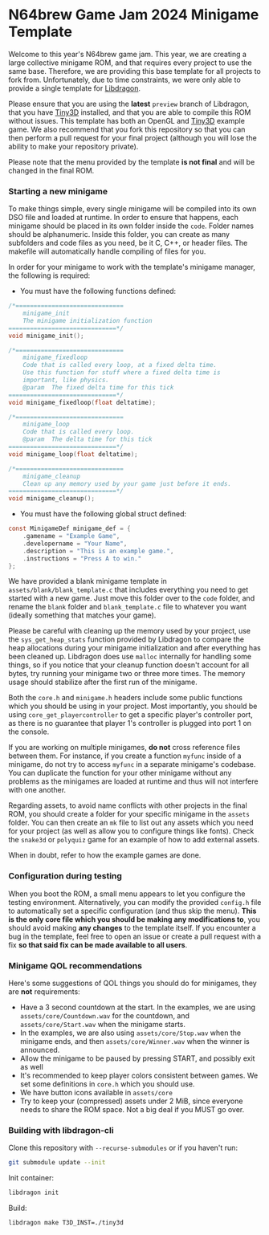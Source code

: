 # N64brew Game Jam 2024 Minigame Template

Welcome to this year's N64brew game jam. This year, we are creating a large collective minigame ROM, and that requires every project to use the same base. Therefore, we are providing this base template for all projects to fork from. Unfortunately, due to time constraints, we were only able to provide a single template for [Libdragon](https://github.com/DragonMinded/libdragon).

Please ensure that you are using the **latest** `preview` branch of Libdragon, that you have [Tiny3D](https://github.com/HailToDodongo/tiny3d) installed, and that you are able to compile this ROM without issues. This template has both an OpenGL and [Tiny3D](https://github.com/HailToDodongo/tiny3d) example game. We also recommend that you fork this repository so that you can then perform a pull request for your final project (although you will lose the ability to make your repository private).

Please note that the menu provided by the template **is not final** and will be changed in the final ROM.


### Starting a new minigame

To make things simple, every single minigame will be compiled into its own DSO file and loaded at runtime. In order to ensure that happens, each minigame should be placed in its own folder inside the `code`. Folder names should be alphanumeric. Inside this folder, you can create as many subfolders and code files as you need, be it C, C++, or header files. The makefile will automatically handle compiling of files for you.

In order for your minigame to work with the template's minigame manager, the following is required:
* You must have the following functions defined:
```c
/*==============================
    minigame_init
    The minigame initialization function
==============================*/
void minigame_init();

/*==============================
    minigame_fixedloop
    Code that is called every loop, at a fixed delta time.
    Use this function for stuff where a fixed delta time is 
    important, like physics.
    @param  The fixed delta time for this tick
==============================*/
void minigame_fixedloop(float deltatime);

/*==============================
    minigame_loop
    Code that is called every loop.
    @param  The delta time for this tick
==============================*/
void minigame_loop(float deltatime);

/*==============================
    minigame_cleanup
    Clean up any memory used by your game just before it ends.
==============================*/
void minigame_cleanup();
```
* You must have the following global struct defined:
```c
const MinigameDef minigame_def = {
    .gamename = "Example Game",
    .developername = "Your Name",
    .description = "This is an example game.",
    .instructions = "Press A to win."
};
```

We have provided a blank minigame template in `assets/blank/blank_template.c` that includes everything you need to get started with a new game. Just move this folder over to the `code` folder, and rename the `blank` folder and `blank_template.c` file to whatever you want (ideally something that matches your game).

Please be careful with cleaning up the memory used by your project, use the `sys_get_heap_stats` function provided by Libdragon to compare the heap allocations during your minigame initialization and after everything has been cleaned up. Libdragon does use `malloc` internally for handling some things, so if you notice that your cleanup function doesn't account for all bytes, try running your minigame two or three more times. The memory usage should stabilize after the first run of the minigame.

Both the `core.h` and `minigame.h` headers include some public functions which you should be using in your project. Most importantly, you should be using `core_get_playercontroller` to get a specific player's controller port, as there is no guarantee that player 1's controller is plugged into port 1 on the console.

If you are working on multiple minigames, **do not** cross reference files between them. For instance, if you create a function `myfunc` inside of a minigame, do not try to access `myfunc` in a separate minigame's codebase. You can duplicate the function for your other minigame without any problems as the minigames are loaded at runtime and thus will not interfere with one another.

Regarding assets, to avoid name conflicts with other projects in the final ROM, you should create a folder for your specific minigame in the `assets` folder. You can then create an `mk` file to list out any assets which you need for your project (as well as allow you to configure things like fonts). Check the `snake3d` or `polyquiz` game for an example of how to add external assets.

When in doubt, refer to how the example games are done.


### Configuration during testing

When you boot the ROM, a small menu appears to let you configure the testing environment. Alternatively, you can modify the provided `config.h` file to automatically set a specific configuration (and thus skip the menu). **This is the only core file which you should be making any modifications to**, you should avoid making **any changes** to the template itself. If you encounter a bug in the template, feel free to open an issue or create a pull request with a fix **so that said fix can be made available to all users**.


### Minigame QOL recommendations

Here's some suggestions of QOL things you should do for minigames, they are **not** requirements:
* Have a 3 second countdown at the start. In the examples, we are using `assets/core/Countdown.wav` for the countdown, and `assets/core/Start.wav` when the minigame starts.
* In the examples, we are also using `assets/core/Stop.wav` when the minigame ends, and then `assets/core/Winner.wav` when the winner is announced.
* Allow the minigame to be paused by pressing START, and possibly exit as well
* It's recommended to keep player colors consistent between games. We set some definitions in `core.h` which you should use. 
* We have button icons available in `assets/core`
* Try to keep your (compressed) assets under 2 MiB, since everyone needs to share the ROM space. Not a big deal if you MUST go over.

### Building with libdragon-cli

Clone this repository with `--recurse-submodules` or if you haven't run:

```bash
git submodule update --init
```

Init container:

```bash
libdragon init
```

Build:

```bash
libdragon make T3D_INST=./tiny3d
```
